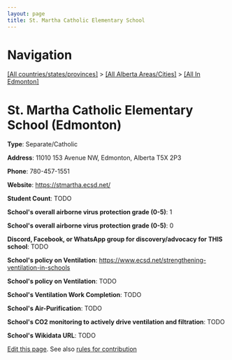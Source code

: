 ```yaml
---
layout: page
title: St. Martha Catholic Elementary School
---
```

# Navigation

[[All countries/states/provinces]](../../..) > [[All Alberta Areas/Cities]](../..) > [[All In Edmonton]](..)

# St. Martha Catholic Elementary School (Edmonton)

**Type**: Separate/Catholic

**Address**: 11010 153 Avenue NW, Edmonton, Alberta T5X 2P3

**Phone**: 780-457-1551

**Website**: <https://stmartha.ecsd.net/>

**Student Count**: TODO

**School's overall airborne virus protection grade (0-5)**: 1

**School's overall airborne virus protection grade (0-5)**: 0

**Discord, Facebook, or WhatsApp group for discovery/advocacy for THIS school**: TODO

**School's policy on Ventilation**: <https://www.ecsd.net/strengthening-ventilation-in-schools>

**School's policy on Ventilation**: TODO

**School's Ventilation Work Completion**: TODO

**School's Air-Purification**: TODO

**School's CO2 monitoring to actively drive ventilation and filtration**: TODO

**School's Wikidata URL**: TODO


[Edit this page](https://github.com/ventilate-schools/AB/edit/main/./Edmonton/St._Martha_Catholic_Elementary_School.md). See also [rules for contribution](../../../contribution-rules/)